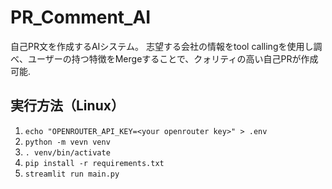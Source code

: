 # PR_Comment_AI

自己PR文を作成するAIシステム。
志望する会社の情報をtool callingを使用し調べ、ユーザーの持つ特徴をMergeすることで、クォリティの高い自己PRが作成可能.

## 実行方法（Linux）

1. `echo "OPENROUTER_API_KEY=<your openrouter key>" > .env`
1. `python -m vevn venv`
1. `. venv/bin/activate`
1. `pip install -r requirements.txt`
1. `streamlit run main.py`